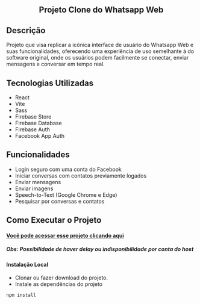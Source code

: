 <h2 align="center">Projeto Clone do Whatsapp Web</h2>

## Descrição

Projeto que visa replicar a icônica interface de usuário do Whatsapp Web e suas funcionalidades, oferecendo uma experiência de uso semelhante à do software original, onde os usuários podem facilmente se conectar, enviar mensagens e conversar em tempo real.

## Tecnologias Utilizadas

* React
* Vite
* Sass
* Firebase Store
* Firebase Database
* Firebase Auth
* Facebook App Auth

## Funcionalidades

* Login seguro com uma conta do Facebook
* Iniciar conversas com contatos previamente logados
* Enviar mensagens
* Enviar imagens
* Speech-to-Text (Google Chrome e Edge)
* Pesquisar por conversas e contatos

## Como Executar o Projeto

<h4><a href="https://joaopedrolt.github.io/whatsapp-clone-reactjs/">Você pode acessar esse projeto clicando aqui</a></h3>
<h5>Obs: Possibilidade de haver delay ou indisponibilidade por conta do host</h5>

#### Instalação Local

* Clonar ou fazer download do projeto.
* Instale as dependências do projeto
```bash
npm install
```




